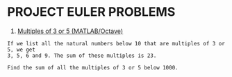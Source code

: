 # PROJECT EULER PROBLEMS

1. [Multiples of 3 or 5 (MATLAB/Octave)](https://github.com/kwardynski/project_euler/tree/master/Problem001)
```
If we list all the natural numbers below 10 that are multiples of 3 or 5, we get 
3, 5, 6 and 9. The sum of these multiples is 23.

Find the sum of all the multiples of 3 or 5 below 1000.
```